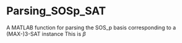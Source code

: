 # Parsing_SOSp_SAT
A MATLAB function for parsing the SOS_p basis corresponding to a (MAX-)3-SAT instance
This is $\beta$
